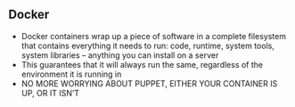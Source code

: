 ## Docker
- Docker containers wrap up a piece of software in a complete filesystem that contains everything it needs to run: code, 
runtime, system tools, system libraries – anything you can install on a server
- This guarantees that it will always run the same, regardless of the environment it is running in
- NO MORE WORRYING ABOUT PUPPET, EITHER YOUR CONTAINER IS UP, OR IT ISN’T